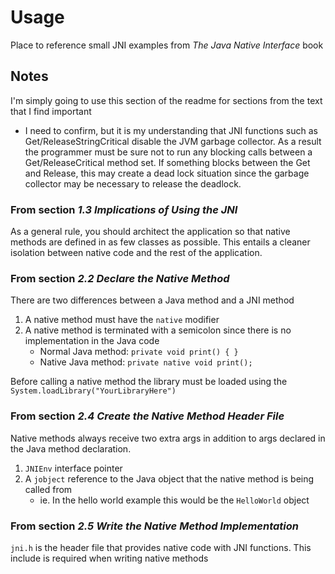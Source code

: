 # Usage
Place to reference small JNI examples from *The Java Native Interface* book

## Notes
I'm simply going to use this section of the readme for sections from the text
that I find important

- I need to confirm, but it is my understanding that JNI functions such
as Get/ReleaseStringCritical disable the JVM garbage collector. As a result
the programmer must be sure not to run any blocking calls between a Get/ReleaseCritical
method set. If something blocks between the Get and Release, this may create a
dead lock situation since the garbage collector may be necessary to release the deadlock.

### From section *1.3 Implications of Using the JNI*
As a general rule, you should architect the application so that native methods
are defined in as few classes as possible. This entails a cleaner isolation between
native code and the rest of the application.

### From section *2.2 Declare the Native Method*
There are two differences between a Java method and a JNI method
1. A native method must have the `native` modifier
2. A native method is terminated with a semicolon since there is no
implementation in the Java code
	- Normal Java method: `private void print() { }`
	- Native Java method: `private native void print();`

Before calling a native method the library must be loaded using the 
`System.loadLibrary("YourLibraryHere")`

### From section *2.4 Create the Native Method Header File*
Native methods always receive two extra args in addition to args declared in the Java
method declaration.
1. `JNIEnv` interface pointer
2. A `jobject` reference to the Java object that the native method is being called from 
	- ie. In the hello world example this would be the `HelloWorld` object

### From section *2.5 Write the Native Method Implementation*
`jni.h` is the header file that provides native code with JNI functions. This
include is required when writing native methods
